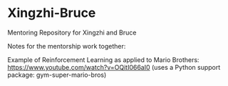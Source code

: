 # Xingzhi-Bruce
Mentoring Repository for Xingzhi and Bruce

Notes for the mentorship work together:

Example of Reinforcement Learning as applied to Mario Brothers: https://www.youtube.com/watch?v=OQitI066aI0
(uses a Python support package: gym-super-mario-bros)

